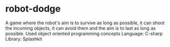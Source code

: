 # robot-dodge
A game where the robot's aim is to survive as long as possible, it can shoot the incoming objects, it can avoid them and the aim is to last as long as possible.
Used object oriented programming concepts
Language: C-sharp
Library: Splashkit
